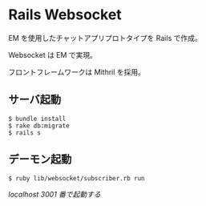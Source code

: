 # Rails Websocket

EM を使用したチャットアプリプロトタイプを Rails で作成。

Websocket は EM で実現。

フロントフレームワークは Mithril を採用。

## サーバ起動

```
$ bundle install
$ rake db:migrate
$ rails s
```

## デーモン起動

```
$ ruby lib/websocket/subscriber.rb run
```

*localhost 3001 番で起動する*

